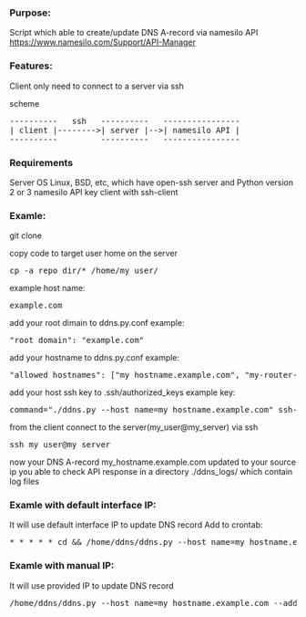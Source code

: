 ### Purpose:

Script which able to create/update DNS A-record via namesilo API https://www.namesilo.com/Support/API-Manager

### Features:

Client only need to connect to a server via ssh

scheme

<pre>
----------   ssh   ----------   ----------------
| client |-------->| server |-->| namesilo API |
----------         ----------   ----------------
</pre>

### Requirements

Server OS Linux, BSD, etc, which have open-ssh server and Python version 2 or 3
namesilo API key
client with ssh-client

### Examle:

git clone

copy code to target user home on the server
<pre>
cp -a repo_dir/* /home/my_user/
</pre>

example host name:
<pre>
example.com
</pre>

add your root dimain to ddns.py.conf
example:
<pre>
"root_domain": "example.com"
</pre>

add your hostname to ddns.py.conf
example:
<pre>
"allowed_hostnames": ["my_hostname.example.com", "my-router-home", "my-another-host", "my-etc"]
</pre>

add your host ssh key to .ssh/authorized_keys
example key:
<pre>
command="./ddns.py --host_name=my_hostname.example.com" ssh-rsa my_ssh_key #my_comment
</pre>

from the client connect to the server(my_user@my_server) via ssh
<pre>
ssh my_user@my_server
</pre>

now your DNS A-record my_hostname.example.com updated to your source ip
you able to check API response in a directory ./ddns_logs/ which contain log files


### Examle with default interface IP:

It will use default interface IP to update DNS record
Add to crontab:

<pre>
* * * * * cd && /home/ddns/ddns.py --host_name=my_hostname.example.com --address=me
</pre>

### Examle with manual IP:

It will use provided IP to update DNS record

<pre>
/home/ddns/ddns.py --host_name=my_hostname.example.com --address=11.1.1.1
</pre>
